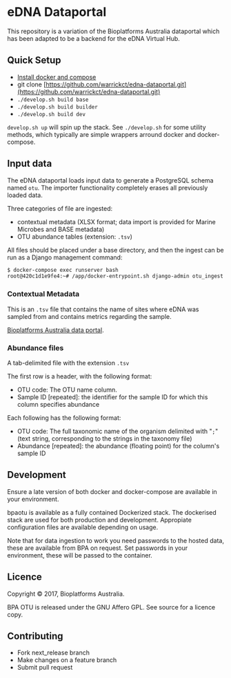 # eDNA Dataportal

This repository is a variation of the Bioplatforms Australia dataportal which has been adapted to be a backend for the eDNA Virtual Hub.

## Quick Setup

* [Install docker and compose](https://docs.docker.com/compose/install/)
* git clone [https://github.com/warrickct/edna-dataportal.git](https://github.com/warrickct/edna-dataportal.git)
* `./develop.sh build base`
* `./develop.sh build builder`
* `./develop.sh build dev`

`develop.sh up` will spin up the stack. See `./develop.sh` for some utility methods, which typically are simple
wrappers arround docker and docker-compose.

## Input data

The eDNA dataportal loads input data to generate a PostgreSQL schema named `otu`. The importer functionality completely
erases all previously loaded data.

Three categories of file are ingested:

* contextual metadata (XLSX format; data import is provided for Marine Microbes and BASE metadata)
* OTU abundance tables (extension: `.tsv`)

All files should be placed under a base directory, and then the ingest can be run as a Django management command:

```bash
$ docker-compose exec runserver bash
root@420c1d1e9fe4:~# /app/docker-entrypoint.sh django-admin otu_ingest /data/otu/
```

### Contextual Metadata

This is an `.tsv` file that contains the name of sites where eDNA was sampled from and contains metrics regarding the sample.

[Bioplatforms Australia data portal](https://data.bioplatforms.com).

### Abundance files

A tab-delimited file with the extension `.tsv`

The first row is a header, with the following format:

* OTU code: The OTU name column.
* Sample ID [repeated]: the identifier for the sample ID for which this column specifies abundance

Each following has the following format:

* OTU code: The full taxonomic name of the organism delimited with "`;`" (text string, corresponding to the strings in the taxonomy file)
* Abundance [repeated]: the abundance (floating point) for the column's sample ID

## Development

Ensure a late version of both docker and docker-compose are available in your environment.

bpaotu is available as a fully contained Dockerized stack. The dockerised stack are used for both production
and development. Appropiate configuration files are available depending on usage.

Note that for data ingestion to work you need passwords to the hosted data, these are available from BPA on request.
Set passwords in your environment, these will be passed to the container.

## Licence

Copyright &copy; 2017, Bioplatforms Australia.

BPA OTU is released under the GNU Affero GPL. See source for a licence copy.

## Contributing

* Fork next_release branch
* Make changes on a feature branch
* Submit pull request